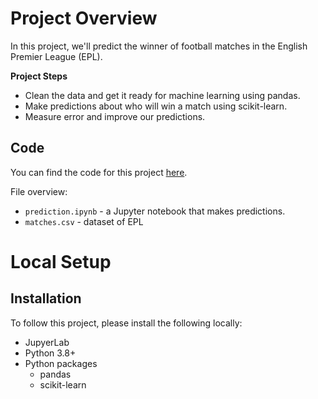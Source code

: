 # Project Overview

In this project, we'll predict the winner of football matches in the English Premier League (EPL).  

**Project Steps**

* Clean the data and get it ready for machine learning using pandas.
* Make predictions about who will win a match using scikit-learn.
* Measure error and improve our predictions.

## Code

You can find the code for this project [here](https://github.com/farazbaig01/Project/blob/main/prediction.ipynb).

File overview:

* `prediction.ipynb` - a Jupyter notebook that makes predictions.
* `matches.csv` - dataset of EPL
# Local Setup

## Installation

To follow this project, please install the following locally:

* JupyerLab
* Python 3.8+
* Python packages
    * pandas
    * scikit-learn
